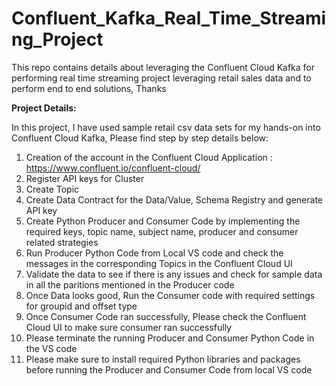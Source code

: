 # Confluent_Kafka_Real_Time_Streaming_Project
This repo contains details about leveraging the Confluent Cloud Kafka for performing real time streaming project leveraging retail sales data and to perform end to end solutions, Thanks

**Project Details:**

In this project, I have used sample retail csv data sets for my hands-on into Confluent Cloud Kafka, Please find step by step details below:
1. Creation of the account in the Confluent Cloud Application : https://www.confluent.io/confluent-cloud/
2. Register API keys for Cluster
3. Create Topic
4. Create Data Contract for the Data/Value, Schema Registry and generate API key
5. Create Python Producer and Consumer Code by implementing the required keys, topic name, subject name, producer and consumer related strategies
6. Run Producer Python Code from Local VS code and check the messages in the corresponding Topics in the Confluent Cloud UI
7. Validate the data to see if there is any issues and check for sample data in all the paritions mentioned in the Producer code
8. Once Data looks good, Run the Consumer code with required settings for groupid and offset type
9. Once Consumer Code ran successfully, Please check the Confluent Cloud UI to make sure consumer ran successfully
10. Please terminate the running Producer and Consumer Python Code in the VS code
11. Please make sure to install required Python libraries and packages before running the Producer and Consumer Code from local VS code
    
